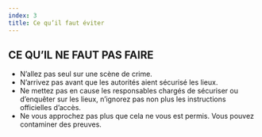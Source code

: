 ```yaml
---
index: 3
title: Ce qu’il faut éviter
---
```

## CE QU’IL NE FAUT PAS FAIRE

* N’allez pas seul sur une scène de crime.
* N’arrivez pas avant que les autorités aient sécurisé les lieux.
* Ne mettez pas en cause les responsables chargés de sécuriser ou d’enquêter sur les lieux, n’ignorez pas non plus les instructions officielles d’accès.
* Ne vous approchez pas plus que cela ne vous est permis. Vous pouvez contaminer des preuves.